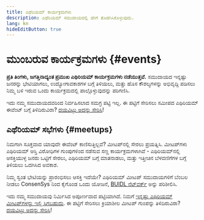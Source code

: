```yaml
---
title: ಎಥೆರಿಯಮ್ ಕಾರ್ಯಕ್ರಮಗಳು
description: ಎಥೆರಿಯಮ್ ಸಮುದಾಯದಲ್ಲಿ ಹೇಗೆ ತೊಡಗಿಸಿಕೊಳ್ಳುವುದು.
lang: kn
hideEditButton: true
---
```


# ಮುಂಬರುವ ಕಾರ್ಯಕ್ರಮಗಳು {#events}

**ಪ್ರತಿ ತಿಂಗಳು, ಜಗತ್ತಿನಾದ್ಯಂತ ಪ್ರಮುಖ ಎಥಿರಿಯಮ್ ಕಾರ್ಯಕ್ರಮಗಳು ನಡೆಯುತ್ತವೆ.** ಸಮುದಾಯದ ಇನ್ನಷ್ಟು ಜನರನ್ನು ಭೇಟಿಯಾಗಲು, ಉದ್ಯೋಗಾವಕಾಶಗಳ ಬಗ್ಗೆ ತಿಳಿಯಲು, ಮತ್ತು ಹೊಸ ಕೌಶಲ್ಯಗಳನ್ನು ಅಭಿವೃದ್ದಿ ಪಡಿಸಲು ನಿಮ್ಮ ಬಳಿ ಇರುವ ಒಂದು ಕಾರ್ಯಕ್ರಮದಲ್ಲಿ ಪಾಲ್ಗೊಳ್ಳುವುದನ್ನು ಪರಿಗಣಿಸಿ.

<UpcomingEventsList/>

ಇದು ನಮ್ಮ ಸಮುದಾಯದವರಿಂದ ನಿರ್ವಹಿಸಲಾದ ಸಮಗ್ರ ಪಟ್ಟಿ ಇಲ್ಲ. ಈ ಪಟ್ಟಿಗೆ ಸೇರಿಸಲು ಸಮೀಪದ ಎಥಿರಿಯಮ್ ಈವೆಂಟ್ ಬಗ್ಗೆ ತಿಳಿದಿರುವಿರಾ? [ದಯವಿಟ್ಟು ಅದನ್ನು ಸೇರಿಸಿ](https://github.com/ethereum/ethereum-org-website/blob/dev/src/data/community-events.json)!

## ಎಥೆರಿಯಮ್ ಸಭೆಗಳು {#meetups}

ನಿಮಗಾಗಿ ಸೂಕ್ತವಾದ ಯಾವುದೇ ಈವೆಂಟ್ ಕಾಣಿಸುತ್ತಿಲ್ಲವೆ? ಮೀಟಪ್‌ನಲ್ಲಿ ಸೇರಲು ಪ್ರಯತ್ನಿಸಿ. ಮೀಟಪ್‌ಗಳು ಎಥಿರಿಯಮ್ ಆಸ್ತಿ ವಿರೋಧಿಗಳ ಗುಂಪುಗಳಿಂದ ನಡೆಸುವ ಸಣ್ಣ ಕಾರ್ಯಕ್ರಮಗಳಾಗಿವೆ - ಎಥಿರಿಯಮ್‌ನಲ್ಲಿ ಆಸಕ್ತಿಯುಳ್ಳ ಜನರು ಒಟ್ಟಿಗೆ ಸೇರಲು, ಎಥಿರಿಯಮ್ ಬಗ್ಗೆ ಮಾತನಾಡಲು, ಮತ್ತು ಇತ್ತೀಚಿನ ಬೆಳವಣಿಗೆಗಳ ಬಗ್ಗೆ ತಿಳಿಯಲು ಒದಗಿಸಿದ ಅವಕಾಶ.

<MeetupList />

ನಿಮ್ಮ ಸ್ವಂತ ಭೇಟಿಯನ್ನು ಪ್ರಾರಂಭಿಸಲು ಆಸಕ್ತಿ ಇದೆಯೇ? ಎಥಿರಿಯಮ್‌ ಮೀಟಪ್ ಸಮುದಾಯಗಳಿಗೆ ಬೆಂಬಲ ನೀಡಲು ConsenSys ನಿಂದ ಕೈಗೊಂಡ ಒಂದು ಯೋಜನೆ, [BUIDL ನೆಟ್‌ವರ್ಕ್‌](https://consensys.net/developers/buidlnetwork/) ಅನ್ನು ಪರಿಶೀಲಿಸಿ.

ಇದು ನಮ್ಮ ಸಮುದಾಯವು ನಿರ್ಮಿಸಿದ ಅಪೂರ್ಣವಾದ ಪಟ್ಟಿಯಾಗಿದೆ. ನಿಮಗೆ [ಇನ್ನಷ್ಟು ಎಥಿರಿಯಮ್‌ ಮೀಟಪ್‌ಗಳನ್ನು ಇಲ್ಲಿ ಸಿಗಬಹುದು](https://www.meetup.com/topics/ethereum/). ಈ ಪಟ್ಟಿಗೆ ಸೇರಿಸಲು ಕ್ರಿಯಾಶೀಲ ಮೀಟಪ್‌ ಗುಂಪನ್ನು ತಿಳಿದಿರುವಿರಾ? [ದಯವಿಟ್ಟು ಅದನ್ನು ಸೇರಿಸಿ](https://github.com/ethereum/ethereum-org-website/blob/dev/src/data/community-meetups.json)!

